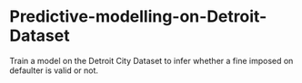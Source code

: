 # Predictive-modelling-on-Detroit-Dataset
Train a model on the Detroit City Dataset to infer whether a fine imposed on defaulter is valid or not.
